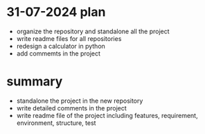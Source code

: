 # 31-07-2024 plan
- organize the repository and standalone all the project
- write readme files for all repositories
- redesign a calculator in python
- add commemts in the project 

# summary
- standalone the project in the new repository 
- write detailed comments in the project
- write readme file of the project including features, requirement, environment, structure, test